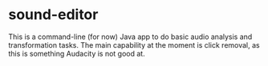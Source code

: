 # sound-editor

This is a command-line (for now) Java app to do basic audio analysis and
transformation tasks.  The main capability at the moment is click
removal, as this is something Audacity is not good at.
